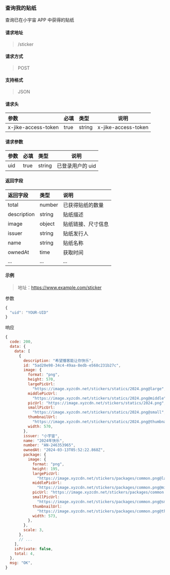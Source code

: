 ### 查询我的贴纸

查询已在小宇宙 APP 中获得的贴纸

#### 请求地址

> /sticker

#### 请求方式

> POST

#### 支持格式

> JSON

#### 请求头

| 参数                | 必填 | 类型   | 说明                |
| :------------------ | :--- | :----- | ------------------- |
| x-jike-access-token | true | string | x-jike-access-token |

#### 请求参数

| 参数 | 必填 | 类型   | 说明             |
| :--- | :--- | :----- | ---------------- |
| uid  | true | string | 已登录用户的 uid |

#### 返回字段

| 返回字段    | 类型   | 说明               |
| :---------- | :----- | :----------------- |
| total       | number | 已获得贴纸的数量   |
| description | string | 贴纸描述           |
| image       | object | 贴纸链接、尺寸信息 |
| issuer      | string | 贴纸发行人         |
| name        | string | 贴纸名称           |
| ownedAt     | time   | 获取时间           |
| ...         | ...    | ...                |


#### 示例

> 地址：https://www.example.com/sticker

参数

```javascript
{
  "uid": "YOUR-UID"
}
```

响应

```javascript
{
  code: 200,
  data: {
    data: [
      {
        description: "希望播客能让你快乐",
        id: "5ad20e98-34c4-49aa-8edb-e568c231b27c",
        image: {
          format: "png",
          height: 570,
          largePicUrl:
            "https://image.xyzcdn.net/stickers/statics/2024.png@large",
          middlePicUrl:
            "https://image.xyzcdn.net/stickers/statics/2024.png@middle",
          picUrl: "https://image.xyzcdn.net/stickers/statics/2024.png",
          smallPicUrl:
            "https://image.xyzcdn.net/stickers/statics/2024.png@small",
          thumbnailUrl:
            "https://image.xyzcdn.net/stickers/statics/2024.png@thumbnail",
          width: 570,
        },
        issuer: "小宇宙",
        name: "2024年快乐",
        number: "AN-246353965",
        ownedAt: "2024-03-13T05:52:22.868Z",
        package: {
          image: {
            format: "png",
            height: 195,
            largePicUrl:
              "https://image.xyzcdn.net/stickers/packages/common.png@large",
            middlePicUrl:
              "https://image.xyzcdn.net/stickers/packages/common.png@middle",
            picUrl: "https://image.xyzcdn.net/stickers/packages/common.png",
            smallPicUrl:
              "https://image.xyzcdn.net/stickers/packages/common.png@small",
            thumbnailUrl:
              "https://image.xyzcdn.net/stickers/packages/common.png@thumbnail",
            width: 573,
          },
        },
        scale: 3,
      },
      // ...
    ],
    isPrivate: false,
    total: 4,
  },
  msg: "OK",
}
```